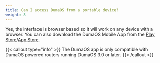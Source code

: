 ```yaml
---
title: Can I access DumaOS from a portable device?
weight: 8
---
```


Yes, the interface is browser based so it will work on any device with a browser. You can also download the DumaOS Mobile App from the [Play Store](https://play.google.com/store/apps/details?id=com.netdumasoftware.dumamobile&hl=en-US)/[App Store](https://apps.apple.com/gb/app/dumaos/id1532022492).

{{< callout type="info" >}}
  The DumaOS app is only compatible with DumaOS powered routers running DumaOS 3.0 or later.
{{< /callout >}}
